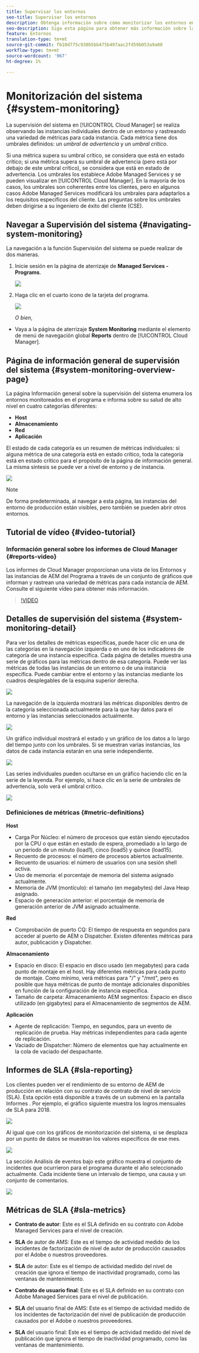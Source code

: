 ```yaml
---
title: Supervisar los entornos
seo-title: Supervisar los entornos
description: Obtenga información sobre cómo monitorizar los entornos en Cloud Manager
seo-description: Siga esta página para obtener más información sobre la supervisión del sistema en Cloud Manager, que se realiza mediante la observación de las instancias individuales dentro de un entorno y el seguimiento de una variedad de métricas para cada instancia.
feature: Entornos
translation-type: tm+mt
source-git-commit: fb10d775c930b5bb475b497aac2fd59b053a9a00
workflow-type: tm+mt
source-wordcount: '967'
ht-degree: 1%

---
```



# Monitorización del sistema {#system-monitoring}

La supervisión del sistema en [!UICONTROL Cloud Manager] se realiza observando las instancias individuales dentro de un entorno y rastreando una variedad de métricas para cada instancia. Cada métrica tiene dos umbrales definidos: un *umbral de advertencia* y un *umbral crítico*.

Si una métrica supera su umbral crítico, se considera que está en estado crítico; si una métrica supera su umbral de advertencia (pero está por debajo de este umbral crítico), se considera que está en estado de advertencia. Los umbrales los establece Adobe Managed Services y se pueden visualizar en [!UICONTROL Cloud Manager]. En la mayoría de los casos, los umbrales son coherentes entre los clientes, pero en algunos casos Adobe Managed Services modificará los umbrales para adaptarlos a los requisitos específicos del cliente. Las preguntas sobre los umbrales deben dirigirse a su ingeniero de éxito del cliente (CSE).

## Navegar a Supervisión del sistema {#navigating-system-monitoring}

La navegación a la función Supervisión del sistema se puede realizar de dos maneras.

1. Inicie sesión en la página de aterrizaje de **Managed Services - Programs**.

   ![](assets/ProgramLanding.png)

1. Haga clic en el cuarto icono de la tarjeta del programa.

   ![](assets/first-timea1.png)

   *O bien*,

* Vaya a la página de aterrizaje **System Monitoring** mediante el elemento de menú de navegación global **Reports** dentro de [!UICONTROL Cloud Manager].


## Página de información general de supervisión del sistema {#system-monitoring-overview-page}

La página Información general sobre la supervisión del sistema enumera los entornos monitoreados en el programa e informa sobre su salud de alto nivel en cuatro categorías diferentes:

* **Host**
* **Almacenamiento**
* **Red**
* **Aplicación**

El estado de cada categoría es un resumen de métricas individuales: si alguna métrica de una categoría está en estado crítico, toda la categoría está en estado crítico para el propósito de la página de información general. La misma síntesis se puede ver a nivel de entorno y de instancia.

![](assets/System-Monitoring-Reports.png)

>[!NOTE]
>
>De forma predeterminada, al navegar a esta página, las instancias del entorno de producción están visibles, pero también se pueden abrir otros entornos.

## Tutorial de vídeo {#video-tutorial}

### Información general sobre los informes de Cloud Manager {#reports-video}

Los informes de Cloud Manager proporcionan una vista de los Entornos y las instancias de AEM del Programa a través de un conjunto de gráficos que informan y rastrean una variedad de métricas para cada instancia de AEM.
Consulte el siguiente vídeo para obtener más información.

>[!VIDEO](https://video.tv.adobe.com/v/26315/)

## Detalles de supervisión del sistema {#system-monitoring-detail}

Para ver los detalles de métricas específicas, puede hacer clic en una de las categorías en la navegación izquierda o en uno de los indicadores de categoría de una instancia específica. Cada página de detalles muestra una serie de gráficos para las métricas dentro de esa categoría. Puede ver las métricas de todas las instancias de un entorno o de una instancia específica. Puede cambiar entre el entorno y las instancias mediante los cuadros desplegables de la esquina superior derecha.

![](assets/System_Monitoring1.png)

La navegación de la izquierda mostrará las métricas disponibles dentro de la categoría seleccionada actualmente para la que hay datos para el entorno y las instancias seleccionados actualmente.

![](assets/System_Monitoring2.png)

Un gráfico individual mostrará el estado y un gráfico de los datos a lo largo del tiempo junto con los umbrales. Si se muestran varias instancias, los datos de cada instancia estarán en una serie independiente.

![](assets/Monitoring_Graphs1.png)

Las series individuales pueden ocultarse en un gráfico haciendo clic en la serie de la leyenda.
Por ejemplo, si hace clic en la serie de umbrales de advertencia, solo verá el umbral crítico.

![](assets/Monitoring_Graphs2.png)

### Definiciones de métricas {#metric-definitions}

**Host**

* Carga Por Núcleo: el número de procesos que están siendo ejecutados por la CPU o que están en estado de espera, promediado a lo largo de un período de un minuto (load1), cinco (load5) y quince (load15).
* Recuento de procesos: el número de procesos abiertos actualmente.
* Recuento de usuarios: el número de usuarios con una sesión shell activa.
* Uso de memoria: el porcentaje de memoria del sistema asignado actualmente.
* Memoria de JVM (montículo): el tamaño (en megabytes) del Java Heap asignado.
* Espacio de generación anterior: el porcentaje de memoria de generación anterior de JVM asignado actualmente.

**Red**

* Comprobación de puerto CQ: El tiempo de respuesta en segundos para acceder al puerto de AEM o Dispatcher. Existen diferentes métricas para autor, publicación y Dispatcher.

**Almacenamiento**

* Espacio en disco: El espacio en disco usado (en megabytes) para cada punto de montaje en el host. Hay diferentes métricas para cada punto de montaje. Como mínimo, verá métricas para &quot;/&quot; y &quot;/mnt&quot;, pero es posible que haya métricas de punto de montaje adicionales disponibles en función de la configuración de instancia específica.
* Tamaño de carpeta: Almacenamiento AEM segmentos: Espacio en disco utilizado (en gigabytes) para el Almacenamiento de segmentos de AEM.

**Aplicación**

* Agente de replicación: Tiempo, en segundos, para un evento de replicación de prueba. Hay métricas independientes para cada agente de replicación.
* Vaciado de Dispatcher: Número de elementos que hay actualmente en la cola de vaciado del despachante.

## Informes de SLA {#sla-reporting}

Los clientes pueden ver el rendimiento de su entorno de AEM de producción en relación con su contrato de contrato de nivel de servicio (SLA). Esta opción está disponible a través de un submenú en la pantalla Informes .
Por ejemplo, el gráfico siguiente muestra los logros mensuales de SLA para 2018.

![](assets/SLA-Reports-one.png)

Al igual que con los gráficos de monitorización del sistema, si se desplaza por un punto de datos se muestran los valores específicos de ese mes.

![](assets/SLA-Reports-two.png)

La sección Análisis de eventos bajo este gráfico muestra el conjunto de incidentes que ocurrieron para el programa durante el año seleccionado actualmente. Cada incidente tiene un intervalo de tiempo, una causa y un conjunto de comentarios.

![](assets/sla-reporting3.png)

## Métricas de SLA {#sla-metrics}

* **Contrato de autor**: Este es el SLA definido en su contrato con Adobe Managed Services para el nivel de creación.

* **SLA** de autor de AMS: Este es el tiempo de actividad medido de los incidentes de factorización de nivel de autor de producción causados por el Adobe o nuestros proveedores.

* **SLA** de autor: Este es el tiempo de actividad medido del nivel de creación que ignora el tiempo de inactividad programado, como las ventanas de mantenimiento.

* **Contrato de usuario final**: Este es el SLA definido en su contrato con Adobe Managed Services para el nivel de publicación.

* **SLA** del usuario final de AMS: Este es el tiempo de actividad medido de los incidentes de factorización del nivel de publicación de producción causados por el Adobe o nuestros proveedores.

* **SLA** del usuario final: Este es el tiempo de actividad medido del nivel de publicación que ignora el tiempo de inactividad programado, como las ventanas de mantenimiento.